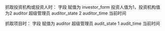 抓取投资机构或投资人时：
	字段					赋值为
	investor_form				投资人值为1，投资机构值为2
	auditor					超级管理员
	auditor_state				2
	auditor_time				当前时间

抓取项目时：
	字段					赋值为
	auditor					超级管理员
	audit_state				1
	audit_time				当前时间
